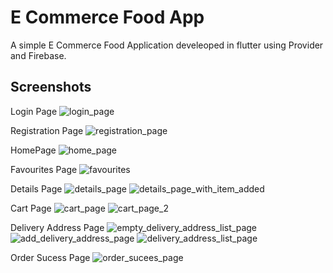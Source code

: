 # E Commerce Food App

A simple E Commerce Food Application develeoped in flutter using Provider and Firebase.

## Screenshots

Login Page
![login_page](https://user-images.githubusercontent.com/38459855/213986215-cad1b98d-7c58-4296-9a9a-51813125bb7e.png)

Registration Page
![registration_page](https://user-images.githubusercontent.com/38459855/213986271-187f5c34-c8dd-4ce7-a169-6f820ceac10b.png)

HomePage
![home_page](https://user-images.githubusercontent.com/38459855/213986311-af8295b3-d828-4565-9b8c-30de03a58597.png)

Favourites Page
![favourites](https://user-images.githubusercontent.com/38459855/213986343-37049eb3-4142-4fa0-807a-4800e666a1b8.png)

Details Page
![details_page](https://user-images.githubusercontent.com/38459855/213986383-21bf731f-4837-496b-8150-ab6207d4baaa.png)
![details_page_with_item_added](https://user-images.githubusercontent.com/38459855/213986409-5d26f423-981e-4d79-b966-c655c0ebc272.png)

Cart Page
![cart_page](https://user-images.githubusercontent.com/38459855/213986438-7e7684c5-a425-43b0-8a1f-516782b34166.png)
![cart_page_2](https://user-images.githubusercontent.com/38459855/213986461-35746e64-a49d-4070-b696-cc4502aa0306.png)

Delivery Address Page
![empty_delivery_address_list_page](https://user-images.githubusercontent.com/38459855/213986527-56310e2e-9069-441f-b6d8-3f03a4d57f1b.png)
![add_delivery_address_page](https://user-images.githubusercontent.com/38459855/213986545-82a778b3-555d-46ba-a773-c7b3fcddfbda.png)
![delivery_address_list_page](https://user-images.githubusercontent.com/38459855/213986555-ca3a5661-88ae-4423-86ec-0778375ada20.png)

Order Sucess Page
![order_sucees_page](https://user-images.githubusercontent.com/38459855/213986592-1e248547-6d24-4f09-ba14-3ed43bf25ede.png)

